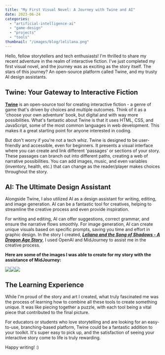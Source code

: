 ```yaml
---
title: "My First Visual Novel: A Journey with Twine and AI"
date: 2023-06-24
categories: 
  - "artificial-intelligence-ai"
  - "game-design"
  - "projects"
  - "tools"
thumbnail: "/images/blog/lelilana.png"
---
```


Hello, fellow storytellers and tech enthusiasts! I'm thrilled to share my recent adventure in the realm of interactive fiction. I've just completed my first visual novel, and the journey was as exciting as the story itself. The stars of this journey? An open-source platform called Twine, and my trusty AI design assistants.

## **Twine: Your Gateway to Interactive Fiction**

**[Twine](https://twinery.org/)** is an open-source tool for creating interactive fiction - a genre of game that's driven by choices and multiple outcomes. Think of it as a 'choose your own adventure' book, but digital and with way more possibilities. What's fantastic about Twine is that it uses HTML, CSS, and JavaScript, some of the most common languages in web development. This makes it a great starting point for anyone interested in coding.

But don't worry if you're not a tech whiz. Twine is designed to be user-friendly and accessible, even for beginners. It presents a visual interface where you can create and link different 'passages' or sections of your story. These passages can branch out into different paths, creating a web of narrative possibilities. You can add images, music, and even variables (inventory, health, etc.) that can change as the reader/player makes choices throughout the story.

## **AI: The Ultimate Design Assistant**

Alongside Twine, I also utilized AI as a design assistant for writing, editing, and image generation. AI can be a fantastic tool for creatives, helping to streamline the creative process and even provide inspiration.

For writing and editing, AI can offer suggestions, correct grammar, and ensure the narrative flows smoothly. For image generation, AI can create unique visuals based on specific prompts, saving you time and effort in graphic design. In the story I created, [_**Leliana and the Song of Shadows - A Dragon Age Story**_](https://quadraticgames.itch.io/leliana-and-the-song-of-shadows-a-dragon-age-story), I used OpenAI and MidJourney to assist me in the creative process.

**Here are some of the images I was able to create for my story with the assistance of MidJourney:**

![](/images/blog/b_XHYD.png)![](/images/blog/kwZxJ.png)![](/images/blog/YgP2N.png)

## **The Learning Experience**

While I'm proud of the story and art I created, what truly fascinated me was the process of learning how to combine all these tools to create something unique. It was like piecing together a puzzle, with each tool being a vital piece that contributed to the final picture.

For educators or students who love storytelling and are looking for an easy-to-use, branching-based platform, Twine could be a fantastic addition to your toolkit. It's super easy to pick up, and the satisfaction of seeing your interactive story come to life is truly rewarding.

Happy writing! :)
